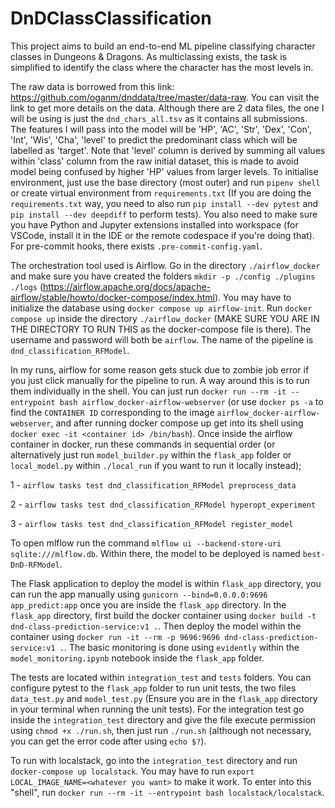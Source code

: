# DnDClassClassification

This project aims to build an end-to-end ML pipeline classifying character classes in Dungeons &amp; Dragons.
As multiclassing exists, the task is simplified to identify the class where the character has the most levels in.


The raw data is borrowed from this link: <https://github.com/oganm/dnddata/tree/master/data-raw>.
You can visit the link to get more details on the data.
Although there are 2 data files, the one I will be using is just the `dnd_chars_all.tsv` as it contains all submissions.
The features I will pass into the model will be 'HP', 'AC', 'Str', 'Dex', 'Con', 'Int', 'Wis', 'Cha', 'level' to predict the predominant
class which will be labelled as 'target'. Note that 'level' column is derived by summing all values within 'class' column from the raw
initial dataset, this is made to avoid model being confused by higher 'HP' values from larger levels.
To initialise environment, just use the base directory (most outer) and run `pipenv shell` or create virtual environment from `requirements.txt` 
(If you are doing the `requirements.txt` way, you need to also run `pip install --dev pytest` and `pip install --dev deepdiff` to perform tests). You also need to make sure you
have Python and Jupyter extensions installed into workspace (for VSCode, install it in the IDE or the remote codespace if you're doing that).
For pre-commit hooks, there exists `.pre-commit-config.yaml`.


The orchestration tool used is Airflow. Go in the directory `./airflow_docker` and make sure you have created the folders
`mkdir -p ./config ./plugins ./logs` (https://airflow.apache.org/docs/apache-airflow/stable/howto/docker-compose/index.html).
You may have to initialize the database using `docker compose up airflow-init`.
Run `docker compose up` inside the directory `./airflow_docker` (MAKE SURE YOU ARE IN THE DIRECTORY TO RUN THIS as the docker-compose file is there).
The username and password will both be `airflow`. The name of the pipeline is `dnd_classification_RFModel`.


In my runs, airflow for some reason gets stuck due to zombie job error if you just click manually for the pipeline to run. A way around this is to
run them individually in the shell. You can just run `docker run --rm -it --entrypoint bash airflow_docker-airflow-webserver` (or use `docker ps -a` to find the 
`CONTAINER ID` corresponding to the image `airflow_docker-airflow-webserver`, and after running docker compose up get into its shell using 
`docker exec -it <container id> /bin/bash`). Once inside the airflow container in docker, run these commands in sequential order 
(or alternatively just run `model_builder.py` within the `flask_app` folder or `local_model.py` within `./local_run` if you want to run it locally instead);


1 - `airflow tasks test dnd_classification_RFModel preprocess_data`


2 - `airflow tasks test dnd_classification_RFModel hyperopt_experiment`


3 - `airflow tasks test dnd_classification_RFModel register_model`


To open mlflow run the command `mlflow ui --backend-store-uri sqlite:///mlflow.db`. Within there, the model to be deployed is named `best-DnD-RFModel`.


The Flask application to deploy the model is within `flask_app` directory, you can run the app manually using `gunicorn --bind=0.0.0.0:9696 app_predict:app`
once you are inside the `flask_app` directory. In the `flask_app` directory, first build the docker container using `docker build -t dnd-class-prediction-service:v1 .`.
Then deploy the model within the container using `docker run -it --rm -p 9696:9696 dnd-class-prediction-service:v1 .`. 
The basic monitoring is done using `evidently` within the `model_monitoring.ipynb` notebook inside the `flask_app` folder.


The tests are located within `integration_test` and `tests` folders. You can configure pytest to the `flask_app` folder to run unit tests, the two files `data_test.py`
and `model_test.py` (Ensure you are in the `flask_app` directory in your terminal when running the unit tests). For the integration test go inside the 
`integration_test` directory and give the file execute permission using `chmod +x ./run.sh`, then just run `./run.sh` (although not necessary, 
you can get the error code after using `echo $?`).


To run with localstack, go into the `integration_test` directory and run `docker-compose up localstack`. You may have to run `export LOCAL_IMAGE_NAME=<whatever you want>`
to make it work. To enter into this "shell", run `docker run --rm -it --entrypoint bash localstack/localstack`.
